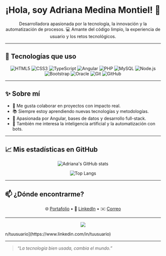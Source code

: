 <!-- Banner o imagen superior (puedes reemplazar el enlace con tu propio banner) -->

<h1 align="center">¡Hola, soy Adriana Medina Montiel! 👋</h1>

<p align="center">
  Desarrolladora apasionada por la tecnología, la innovación y la automatización de procesos.  
  💻 Amante del código limpio, la experiencia de usuario y los retos tecnológicos.  
</p>

---

## 🚀 Tecnologías que uso

<div align="center">

![HTML5](https://img.shields.io/badge/HTML5-E34F26?style=for-the-badge&logo=html5&logoColor=white)
![CSS3](https://img.shields.io/badge/CSS3-1572B6?style=for-the-badge&logo=css3&logoColor=white)
![TypeScript](https://img.shields.io/badge/TypeScript-007ACC?style=for-the-badge&logo=typescript&logoColor=white)
![Angular](https://img.shields.io/badge/Angular-DD0031?style=for-the-badge&logo=angular&logoColor=white)
![PHP](https://img.shields.io/badge/PHP-777BB4?style=for-the-badge&logo=php&logoColor=white)
![MySQL](https://img.shields.io/badge/MySQL-00758F?style=for-the-badge&logo=mysql&logoColor=white)
![Node.js](https://img.shields.io/badge/Node.js-339933?style=for-the-badge&logo=nodedotjs&logoColor=white)
![Bootstrap](https://img.shields.io/badge/Bootstrap-563D7C?style=for-the-badge&logo=bootstrap&logoColor=white)
![Oracle](https://img.shields.io/badge/Oracle-F80000?style=for-the-badge&logo=oracle&logoColor=white)
![Git](https://img.shields.io/badge/Git-F05032?style=for-the-badge&logo=git&logoColor=white)
![GitHub](https://img.shields.io/badge/GitHub-100000?style=for-the-badge&logo=github&logoColor=white)

</div>

---

## ✨ Sobre mí

- 💬 Me gusta colaborar en proyectos con impacto real.
- 📚 Siempre estoy aprendiendo nuevas tecnologías y metodologías.
- 🎯 Apasionada por Angular, bases de datos y desarrollo full-stack.
- 🤖 También me interesa la inteligencia artificial y la automatización con bots.

---

## 📈 Mis estadísticas en GitHub

<div align="center">

![Adriana's GitHub stats](https://github-readme-stats.vercel.app/api?username=adirana-medina-montiel&show_icons=true&theme=gradient)

![Top Langs](https://github-readme-stats.vercel.app/api/top-langs/?username=adirana-medina-montiel&layout=compact&theme=gradient)

</div>

---

## 📫 ¿Dónde encontrarme?

<p align="center">
  🌐 <a href="https://tu-sitio.com" target="_blank">Portafolio</a> •  
  💼 <a href="https://linkedin.com/in/tuusuario" target="_blank">LinkedIn</a> •  
  ✉️ <a href="mailto:tuemail@ejemplo.com">Correo</a>
</p>

---

<p align="center">
  <img src="https://readme-typing-svg.herokuapp.com?font=Fira+Code&size=22&pause=1000&center=true&vCenter=true&width=435&lines=Desarrolladora+Full+Stack;Apasionada+por+el+Frontend+y+la+UX;Enamorada+del+aprendizaje+constante!" />
</p>
n/tuusuario](https://www.linkedin.com/in/tuusuario)

---

> *“La tecnología bien usada, cambia el mundo.”*

